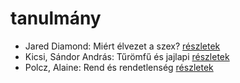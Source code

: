 # tanulmány

- Jared Diamond: Miért élvezet a szex? [részletek](_details/Jared%20Diamond.md#id_908)
- Kicsi, Sándor András: Tűrömfű és jajlapi [részletek](_details/Kicsi%2C%20S%C3%A1ndor%20Andr%C3%A1s.md#id_384)
- Polcz, Alaine: Rend és rendetlenség [részletek](_details/Polcz%2C%20Alaine.md#id_1442)